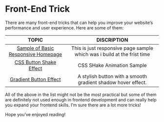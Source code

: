 # Front-End Trick


There are many front-end tricks that can help you improve your website’s performance and user experience. Here are some of them:

|   TOPIC  |     DISCRIPTION |
|:--------------:|:----------:|
|<a href="https://github.com/BekCodingAddict/Front-End_Tricks/tree/main/Sample%20Responsive%20Homepage">Sample of Basic Responsive Homepage</a>| This is just responsive page sample which was i build at the frist time|
|<a href="https://github.com/BekCodingAddict/Front-End_Tricks/tree/main/Button_Shake_Effect" title="Link">CSS Button Shake Effect</a>| CSS SHake Animation Sample |
|<a href="https://github.com/BekCodingAddict/Front-End_Tricks/tree/main/Gradient_Button_Effect" title="Link">Gradient Button Effect</a>| A stylish button with a smooth gradient shadow hover effect.|


All of the above in the list might not be the most practical but some of them are definitely not used enough in frontend development and can really help you expand your frontend skills. I’m sure there are a lot more tricks!

Hope you’ve enjoyed reading!

